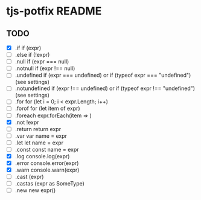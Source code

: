 # tjs-potfix README

## TODO
- [x] .if	if (expr)
- [ ] .else	if (!expr)
- [ ] .null	if (expr === null)
- [ ] .notnull	if (expr !== null)
- [ ] .undefined	if (expr === undefined) or if (typeof expr === "undefined") (see settings)
- [ ] .notundefined	if (expr !== undefined) or if (typeof expr !== "undefined") (see settings)
- [ ] .for	for (let i = 0; i < expr.Length; i++)
- [ ] .forof	for (let item of expr)
- [ ] .foreach	expr.forEach(item => )
- [x] .not	!expr
- [ ] .return	return expr
- [ ] .var	var name = expr
- [ ] .let	let name = expr
- [ ] .const	const name = expr
- [x] .log	console.log(expr)
- [x] .error	console.error(expr)
- [x] .warn	console.warn(expr)
- [ ] .cast	(<SomeType>expr)
- [ ] .castas	(expr as SomeType)
- [ ] .new	new expr()